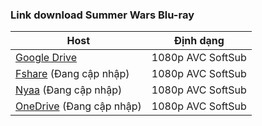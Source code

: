 ### **Link download Summer Wars Blu-ray**

| Host          | Định dạng          |
| ------------- |:------------------:|
| [Google Drive](https://drive.google.com/file/d/1PCxeNmZqw5_U4LoF8ob6XExHHKkXp_0K/view?usp=sharing)  | 1080p AVC SoftSub |
| [Fshare]()  (Đang cập nhập)   	| 1080p AVC SoftSub |
| [Nyaa]()   (Đang cập nhập)        | 1080p AVC SoftSub |
| [OneDrive]()  (Đang cập nhập)    | 1080p AVC SoftSub |
